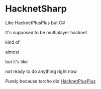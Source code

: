 # HacknetSharp
 Like HacknetPlusPlus but C#


It's supposed to be multiplayer hacknet

kind of

almost

but it's like

not ready to do anything right now

Purely because tarche did [HacknetPlusPlus](https://github.com/The-Council-of-Wills/HacknetPlusPlus)